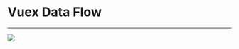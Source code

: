 <h1>Vuex Data Flow</h1>
<hr>
<div class="mx-auto w-[550px] overflow-auto">
  <img class="responsive-img" src="/assets/vuex-data-flow.png">
</div>
